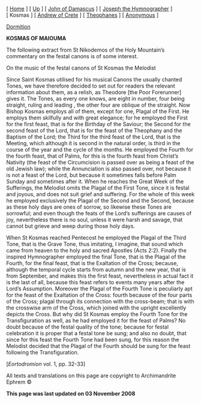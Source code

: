 \[ [Home](index.md) \] \[ [Up](canons.md) \] \[ [John of Damascus](john-dam.md) \] \[ [Joseph the Hymnographer](jo-hym.md) \] \[ Kosmas \] \[ [Andrew of Crete](and-crete.md) \] \[ [Theophanes](theophan.md) \] \[ [Anonymous](anonymou.md) \]

[Dormition](15augcan1.md)

**KOSMAS OF MAIOUMA**

The following extract from St Nikodemos of the Holy Mountain’s commentary on the festal canons is of some interest.

On the music of the festal canons of St Kosmas the Melodist

Since Saint Kosmas utilised for his musical Canons the usually chanted Tones, we have therefore decided to set out for readers the relevant information about them, as a relish, as Theodore \[the Poor Forerunner\] gives it. The Tones, as every one knows, are eight in number, four being straight, ruling and leading , the other four are oblique of the straight. Now Bishop Kosmas employs all of them, except for one, Plagal of the First. He employs them skilfully and with great elegance; for he employed the First for the first feast, that is for the Birthday of the Saviour; the Second for the second feast of the Lord, that is for the feast of the Theophany and the Baptism of the Lord; the Third for the third feast of the Lord, that is the Meeting, which although it is second in the natural order, is third in the course of the year and the cycle of the months. He employed the Fourth for the fourth feast, that of Palms, for this is the fourth feast from Christ’s Nativity (the feast of the Circumcision is passed over as being a feast of the old Jewish law); while the Annunciation is also passed over, not because it is not a feast of the Lord, but because it sometimes falls before Palm Sunday and sometimes after it. When he reaches the Great Week of the Sufferings, the Melodist omits the Plagal of the First Tone, since it is festal and joyous, and does not suit grief and suffering. For the whole of this week he employed exclusively the Plagal of the Second and the Second, because as these holy days are ones of sorrow, so likewise these Tones are sorrowful; and even though the feats of the Lord’s sufferings are causes of joy, nevertheless there is no soul, unless it were harsh and savage, that cannot but grieve and weep during those holy days.

When St Kosmas reached Pentecost he employed the Plagal of the Third Tone, that is the Grave Tone, thus imitating, I imagine, that sound which came from heaven to the holy and sacred Apostles (Acts 2:2). Finally the inspired Hymnographer employed the final Tone, that is the Plagal of the Fourth, for the final feast, that is the Exaltation of the Cross; because, although the temporal cycle starts from autumn and the new year, that is from September, and makes this the first feast, nevertheless in actual fact it is the last of all, because this feast refers to events many years after the Lord’s Assumption. Moreover the Plagal of the Fourth Tone is peculiarly apt for the feast of the Exaltation of the Cross: fourth because of the four parts of the Cross; plagal through its connection with the cross-beam; that is with the crosswise arm of the Cross, which joined with the upright excellently depicts the Cross. But why did St Kosmas employ the Fourth Tone for the Transfiguration as well, as he had employed it for the feast of Palms? No doubt because of the festal quality of the tone; because for festal celebration it is proper that a festal tone be sung; and also no doubt, that since for this feast the Fourth Tone had been sung, for this reason the Melodist decided that the Plagal of the Fourth should be sung for the feast following the Transfiguration.

\[*Eortodromion* vol. 1, pp. 32-33\]

All texts and translations on this page are copyright to
Archimandrite Ephrem ©

**This page was last updated on 03 November 2008**
